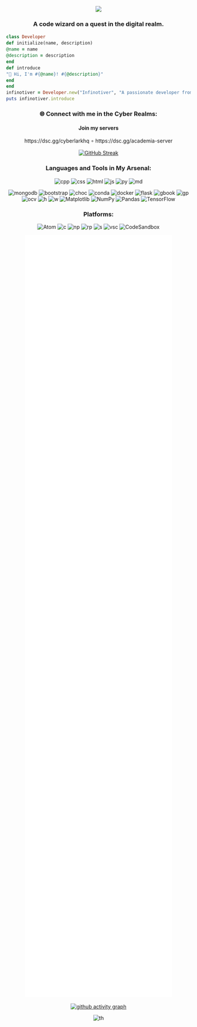 <p align="center">
   <img src="https://capsule-render.vercel.app/api?&color=timeGradient&height=400&section=header&text=Hi%20I%20am%20Infinotiver!&desc=A%20Passionate%20developer%20from%20Digital%20Odyssey&fontSize=50&animation=twinkling&type=waving" align="center">
</p>
<h3 align="center">A code wizard on a quest in the digital realm.</h3>

```ruby
class Developer
def initialize(name, description)
@name = name
@description = description
end
def introduce
"💎 Hi, I'm #{@name}! #{@description}"
end
end
infinotiver = Developer.new("Infinotiver", "A passionate developer from Digital Odyssey")
puts infinotiver.introduce
```

<h3 align="center">🌐 Connect with me in the Cyber Realms:</h3>
<H4 align="center">Join my servers </H4>
<p align="center">
   https://dsc.gg/cyberlarkhq 
   ∘
   https://dsc.gg/academia-server
</p>
<div align="center">
   <a href="https://git.io/streak-stats" align="center"><img src="https://github-readme-streak-stats.herokuapp.com?user=infinotiver&theme=neon-dark&border_radius=5&date_format=j%20M%5B%20Y%5D&&card_width=500&background=45%2C030812%2C150317" alt="GitHub Streak" align="center"></a>
   <h3 align="center">Languages and Tools in My Arsenal:</h3>
   
   <p style="text-align: center;">
      <img src="https://img.shields.io/badge/C%2B%2B-00599C?style=for-the-badge&amp;logo=c%2B%2B&amp;logoColor=white" alt="cpp" align="center">
      <img src="https://img.shields.io/badge/CSS3-1572B6?style=for-the-badge&amp;logo=css3&amp;logoColor=white" alt="css" align="center">
      <img src="https://img.shields.io/badge/HTML5-E34F26?style=for-the-badge&amp;logo=html5&amp;logoColor=white" alt="html" align="center">
      <img src="https://img.shields.io/badge/JavaScript-323330?style=for-the-badge&amp;logo=javascript&amp;logoColor=F7DF1E" alt="js"align="center">
      <img src="https://img.shields.io/badge/Python-FFD43B?style=for-the-badge&amp;logo=python&amp;logoColor=blue" alt="py" align="center">
      <img src="https://img.shields.io/badge/markdown-%23000000.svg?style=for-the-badge&logo=markdown&logoColor=white" alt="md" align="center">
   </p>
 
   ![mongodb](https://img.shields.io/badge/MongoDB-4EA94B?style=for-the-badge&logo=mongodb&logoColor=white)
   ![bootstrap](https://img.shields.io/badge/Bootstrap-563D7C?style=for-the-badge&logo=bootstrap&logoColor=white)
   ![choc](https://img.shields.io/badge/Chocolatey-80B5E3?style=for-the-badge&logo=chocolatey&logoColor=fff)
   ![conda](https://img.shields.io/badge/conda-342B029.svg?&style=for-the-badge&logo=anaconda&logoColor=white)
   ![docker](https://img.shields.io/badge/Docker-2CA5E0?style=for-the-badge&logo=docker&logoColor=white)
   ![flask](https://img.shields.io/badge/Flask-000000?style=for-the-badge&logo=flask&logoColor=white)
   ![gbook](https://img.shields.io/badge/GitBook-7B36ED?style=for-the-badge&logo=gitbook&logoColor=white)
   ![gp](https://img.shields.io/badge/GitHub%20Pages-222222?style=for-the-badge&logo=GitHub%20Pages&logoColor=white)
   ![ocv](https://img.shields.io/badge/OpenCV-27338e?style=for-the-badge&logo=OpenCV&logoColor=white)
   ![h](https://img.shields.io/badge/HackTheBox-111927?style=for-the-badge&logo=Hack%20The%20Box&logoColor=9FEF00)
   ![w](https://img.shields.io/badge/Windows-0078D6?style=for-the-badge&logo=windows&logoColor=white)
   ![Matplotlib](https://img.shields.io/badge/Matplotlib-%23ffffff.svg?style=for-the-badge&logo=Matplotlib&logoColor=black)
   ![NumPy](https://img.shields.io/badge/numpy-%23013243.svg?style=for-the-badge&logo=numpy&logoColor=white)
   ![Pandas](https://img.shields.io/badge/pandas-%23150458.svg?style=for-the-badge&logo=pandas&logoColor=white)
   ![TensorFlow](https://img.shields.io/badge/TensorFlow-%23FF6F00.svg?style=for-the-badge&logo=TensorFlow&logoColor=white)
   
   <h3 align="center">Platforms:</h3>
   
   ![Atom](https://img.shields.io/badge/Atom-%2366595C.svg?style=for-the-badge&logo=atom&logoColor=white)
   ![c](https://img.shields.io/badge/Colab-F9AB00?style=for-the-badge&logo=googlecolab&color=525252)
   ![np](https://img.shields.io/badge/Notepad++-90E59A.svg?style=for-the-badge&logo=notepad%2B%2B&logoColor=black)
   ![rp](https://img.shields.io/badge/replit-667881?style=for-the-badge&logo=replit&logoColor=white)
   ![s](https://img.shields.io/badge/Spyder%20Ide-FF0000?style=for-the-badge&logo=spyder%20ide&logoColor=white)
   ![vsc](https://img.shields.io/badge/VSCode-0078D4?style=for-the-badge&logo=visual%20studio%20code&logoColor=white)
   ![CodeSandbox](https://img.shields.io/badge/Codesandbox-040404?style=for-the-badge&logo=codesandbox&logoColor=DBDBDB)
   
   <p align="center"><img src="/github-metrics.svg" alt="Metrics" width="400"></p>


[![github activity graph](https://github-readme-activity-graph.vercel.app/graph?username=infinotiver&theme=github-compact)](https://github.com/ashutosh00710/github-readme-activity-graph)
<!--START_SECTION:waka-->

<!--END_SECTION:waka-->
![th](https://capsule-render.vercel.app/api?type=rect&color=gradient&text=Thank%20For%20Your%20Time&fontAlign=30&fontSize=30&textBg=true)
</div>
